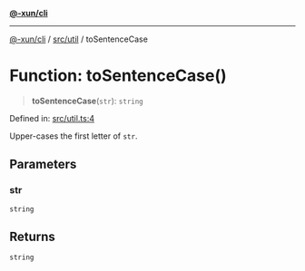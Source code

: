 [**@-xun/cli**](../../../README.md)

***

[@-xun/cli](../../../README.md) / [src/util](../README.md) / toSentenceCase

# Function: toSentenceCase()

> **toSentenceCase**(`str`): `string`

Defined in: [src/util.ts:4](https://github.com/Xunnamius/cli-utils/blob/c2bd84444676e846413a4f1d49cbf19f837df182/src/util.ts#L4)

Upper-cases the first letter of `str`.

## Parameters

### str

`string`

## Returns

`string`
